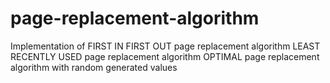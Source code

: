 # page-replacement-algorithm
Implementation of FIRST IN FIRST OUT page replacement algorithm 
LEAST RECENTLY USED page replacement algorithm 
OPTIMAL page replacement algorithm 
with random generated values 
